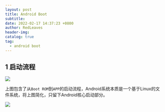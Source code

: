 ```yaml
---
layout: post
title: Android Boot
subtitle:
date: 2022-02-17 14:37:23 +0800
author: RedLeaves
header-img:
catalog: true
tag:
  - android boot
---
```


## 1 启动流程
![](https://raw.githubusercontent.com/RedLeavesSun/RedLeavesSun.github.io/gh-pages/_posts/2022-02-17-android-boot/img/android-boot1.png)

上图包含了从`Boot ROM`到`APP`的启动流程，Android系统本质是一个基于Linux的文件系统，将上图简化，只留下Android核心启动部分。

![](https://raw.githubusercontent.com/RedLeavesSun/RedLeavesSun.github.io/gh-pages/_posts/2022-02-17-android-boot/img/android-boot2.png)
